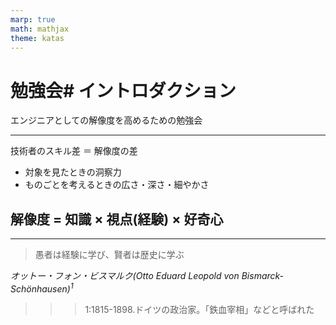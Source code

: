 ```yaml
---
marp: true
math: mathjax
theme: katas
---
```

<!-- 
size: 16:9
paginate: true
-->
<!-- header: 勉強会# ― エンジニアとしての解像度を高めるための勉強会-->

# 勉強会# イントロダクション

エンジニアとしての解像度を高めるための勉強会

---

技術者のスキル差 ＝ 解像度の差

- 対象を見たときの洞察力
- ものごとを考えるときの広さ・深さ・細やかさ

## 解像度 = 知識 × 視点(経験) × 好奇心

---

> 愚者は経験に学び、賢者は歴史に学ぶ

_オットー・フォン・ビスマルク(Otto Eduard Leopold von Bismarck-Schönhausen)$^1$_

>>> 1:1815-1898.ドイツの政治家。「鉄血宰相」などと呼ばれた

<!-- ドイツの統一は、演説や多数決などではなく、「鉄」と「血」によって達成されるのだ、と。 「鉄」とは武器のこと、「血」とは兵士が流す血のことを指します。 つまり、彼は武力によってドイツを統一することを宣言(https://www.try-it.jp/chapters-11786/lessons-11808/point-2/) -->
<!-- ただし統一を武力によってなしたが領土拡大には断固として反対していたので、ヒトラーとはまた違うことに注意 -->

<!-- (嘘かもしれない)友人が溺れかかったときに「せめて楽に死なせてやる」と銃を向けた。友人は慌てて岸に辿り着いたおかげで助かったものの、ビスマルクを問い詰めたところ「必死になれば何でもできる」と諭した、ネジの外れたサイコパスではないか(個人の感想) -->

<!-- 現場経験で技術を培って来たという人は多くいるが、それは釘と金槌だけで家を建てようとしているのと同じ。大工の本質である技術は身につくかもしれないが、電動工具や重機を使えばどんどん建てられるし、そこから新しいアイデアも浮かんでくるというチャンスをみすみす見逃していることに気づいてほしい -->

<!-- 一方で、原則を知らなくても私達はこれまでものを作れてきている。これは経験的に原則と同じ指向・思想を当てはめて考えているから。開発経験を重ねた人にとっては、これまでの経験の答え合わせとして聞いてもらうと腹落ちしやすいと思う -->

<!-- プリンシプルを色々紹介していくが、この原則(先人の知恵)は歴史の荒波に揉まれて、それでも磨かれて残った、陳腐化しない本質的なもの。なので原則を理解していれば、具体的な技術を学んだときにその存在理由にまで想いが巡ることになる。単に学ぶよりも習得が早く深くなる知識の土台、巨人の肩が構築される。 -->
